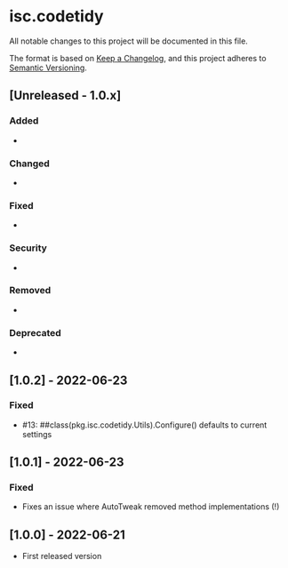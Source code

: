 # isc.codetidy

All notable changes to this project will be documented in this file.

The format is based on [Keep a Changelog](https://keepachangelog.com/en/1.0.0/),
and this project adheres to [Semantic Versioning](https://semver.org/spec/v2.0.0.html).

## [Unreleased - 1.0.x]

### Added 
-

### Changed
-

### Fixed
-

### Security
-

### Removed
-

### Deprecated
-

## [1.0.2] - 2022-06-23
### Fixed
- #13: ##class(pkg.isc.codetidy.Utils).Configure() defaults to current settings

## [1.0.1] - 2022-06-23
### Fixed
- Fixes an issue where AutoTweak removed method implementations (!)

## [1.0.0] - 2022-06-21
- First released version

